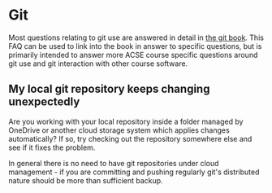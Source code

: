 # Git

Most questions relating to git use are answered in detail in
[the git book](https://git-scm.com/book/en/v2). This FAQ can
be used to link into the book in answer to specific questions, 
but is primarily intended to answer more ACSE course specific
questions around git use and git interaction with other course
software.

## My local git repository keeps changing unexpectedly

Are you working with your local repository inside a folder
managed by OneDrive or another cloud storage system which
applies changes automatically? If so, try checking out the
repository somewhere else and see if it fixes the problem.

In general there is no need to have git repositories under
cloud management - if you are committing and pushing regularly
git's distributed nature should be more than sufficient backup.
